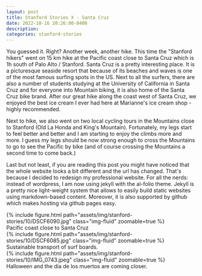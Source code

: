 ```yaml
---
layout: post
title: Stanford Stories X - Santa Cruz
date: 2022-10-16 20:26:00-0400
description:
categories: stanford-stories
---
```


You guessed it. Right? Another week, another hike. This time the "Stanford hikers" went on 15 km
hike at the Pacific coast close to Santa Cruz which is 1h south of Palo Alto / Stanford.
Santa Cruz is a pretty interesting place. It is a picturesque seaside resort that because of its
beaches and waves is one of the most famous surfing spots in the US. Next to all the surfers, there
are also a number of students studying at the University of California in Santa Cruz and for
everyone into Mountain biking, it is also home of the Santa Cruz bike brand.
After our great hike along the coast west of Santa Cruz, we enjoyed the best ice cream I ever
had here at Marianne's ice cream shop - highly recommended.

Next to hike, we also went on two local cycling tours in the Mountains close to
Stanford (Old La Honda and King's Mountain). Fortunately, my legs start to feel better
and better and I am starting to enjoy the climbs more and more. I guess my legs should
be now strong enough to cross the Mountains to go to see the Pacific by bike (and of course
crossing the Mountains a second time to come back.)

Last but not least, if you are reading this post you might have noticed that the whole
website looks a bit different and the url has changed.
That's because I decided to redesign my professional website.
For all the nerds: instead of wordpress, I am now using jekyll with the al-folio theme.
Jekyll is a pretty nice light-weight system that allows to easily build static websites
using markdown-based content. Moreover, it is also supported by github which makes
hosting via github pages easy.

<div class="row mt-3">
    <div class="col-sm mt-3 mt-md-0">
        {% include figure.html path="assets/img/stanford-stories/10/DSCF6090.jpg" class="img-fluid" zoomable=true %}
    </div>
</div>
<div class="caption">
    Pacific coast close to Santa Cruz
</div>

<div class="row mt-3">
    <div class="col-sm mt-3 mt-md-0">
        {% include figure.html path="assets/img/stanford-stories/10/DSCF6085.jpg" class="img-fluid" zoomable=true %}
    </div>
</div>
<div class="caption">
    Sustainable transport of surf boards.
</div>

<div class="row mt-3">
    <div class="col-sm mt-3 mt-md-0">
        {% include figure.html path="assets/img/stanford-stories/10/IMG_0743.jpeg" class="img-fluid" zoomable=true %}
    </div>
</div>
<div class="caption">
    Halloween and the dia de los muertos are coming closer.
</div>
